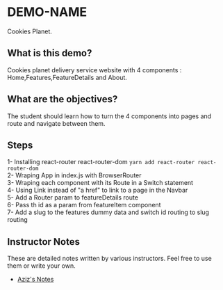 # DEMO-NAME

Cookies Planet.

## What is this demo?

Cookies planet delivery service website with 4 components : Home,Features,FeatureDetails and About.

## What are the objectives?

The student should learn how to turn the 4 components into pages and route and navigate between them.

## Steps

1- Installing react-router react-router-dom `yarn add react-router react-router-dom`
<br/>
2- Wraping App in index.js with BrowserRouter
<br/>
3- Wraping each component with its Route in a Switch statement
<br/>
4- Using Link instead of "a href" to link to a page in the Navbar
<br/>
5- Add a Router param to featureDetails route
<br/>
6- Pass th id as a param from featureItem component
<br/>
7- Add a slug to the features dummy data and switch id routing to slug routing

## Instructor Notes

These are detailed notes written by various instructors. Feel free to use them or write your own.

- [Aziz's Notes](https://github.com/JoinCODED/DEMO-Template/blob/main/aziz.md)
